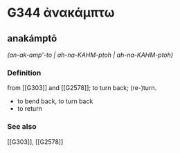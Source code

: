 # G344 ἀνακάμπτω

## anakámptō

_(an-ak-amp'-to | ah-na-KAHM-ptoh | ah-na-KAHM-ptoh)_

### Definition

from [[G303]] and [[G2578]]; to turn back; (re-)turn.

- to bend back, to turn back
- to return

### See also

[[G303]], [[G2578]]

